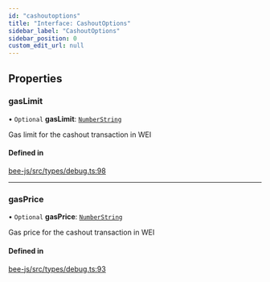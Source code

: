 ```yaml
---
id: "cashoutoptions"
title: "Interface: CashoutOptions"
sidebar_label: "CashoutOptions"
sidebar_position: 0
custom_edit_url: null
---
```


## Properties

### gasLimit

• `Optional` **gasLimit**: [`NumberString`](../types/numberstring.md)

Gas limit for the cashout transaction in WEI

#### Defined in

[bee-js/src/types/debug.ts:98](https://github.com/ethersphere/bee-js/blob/74056cb/src/types/debug.ts#L98)

___

### gasPrice

• `Optional` **gasPrice**: [`NumberString`](../types/numberstring.md)

Gas price for the cashout transaction in WEI

#### Defined in

[bee-js/src/types/debug.ts:93](https://github.com/ethersphere/bee-js/blob/74056cb/src/types/debug.ts#L93)
